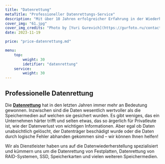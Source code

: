 ```yaml
---
title: "Datenrettung"
metaTitle: "Professioneller Datenrettungs-Service"
description: "Mit über 10 Jahren erfolgreicher Erfahrung in der Wiederherstellung von Daten auf verschiedenen Datenträgern für private und geschäftliche Kunden. Schnellstmögliche Abwicklung zu fairen Preisen."
cover_img: "61.jpg"
cover_img_credits: "Photo by [Yuri Gurevich](https://gurfoto.ru/contacts/?utm_source=unsplash&utm_medium=referral&utm_content=creditCopyText) on [GurFoto](https://gurfoto.ru/?utm_source=unsplash&utm_medium=referral&utm_content=creditCopyText)"
date: 2023-11-19

price: "price-datenrettung.md"

menu:
    top:
        weight: 30
        idetifier: "datenrettung"
    service:
        weight: 30
---
```


## Professionelle Datenrettung

Die **[Datenrettung](http://xdatenrettung.de/)** hat in den letzten Jahren immer mehr an Bedeutung gewonnen. Inzwischen sind die Daten wesentlich wertvoller als die Speichermedien auf welchen sie gesichert wurden. Es gibt weniges, das ein Unternehmen härter trifft und selten etwas, das so ärgerlich für Privatleute ist, wie der Datenverlust von wichtigen Informationen. Aber egal ob Daten unabsichtlich gelöscht, der Datenträger beschädigt wurde oder die Daten durch logische Fehler abhanden gekommen sind – wir können Ihnen helfen!

Wir als Dienstleister haben uns auf die Datenwiederherstellung spezialisiert und kümmern uns um die Datenrettung von Festplatten, Datenrettung von RAID-Systemen, SSD, Speicherkarten und vielen weiteren Speichermedien.
